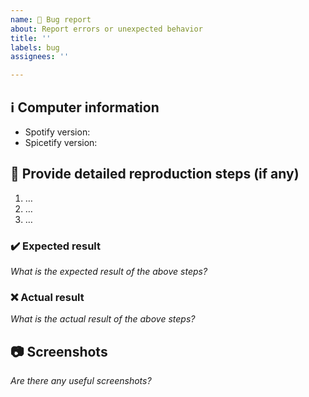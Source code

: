 ```yaml
---
name: 🐛 Bug report
about: Report errors or unexpected behavior
title: ''
labels: bug
assignees: ''

---
```


## ℹ Computer information

- Spotify version: 
- Spicetify version: 


## 📝 Provide detailed reproduction steps (if any)

1. …
2. …
3. …

### ✔️ Expected result

_What is the expected result of the above steps?_

### ❌ Actual result

_What is the actual result of the above steps?_

## 📷 Screenshots

_Are there any useful screenshots?_
